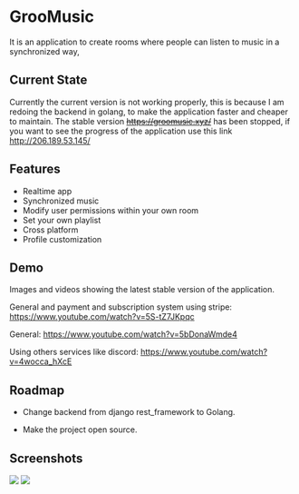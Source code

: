
# GrooMusic

It is an application to create rooms where people can listen to music in a synchronized way,


##  Current State

Currently the current version is not working properly, this is because I am redoing the backend in golang, to make the application faster and cheaper to maintain.
The stable version ~~https://groomusic.xyz/~~ has been stopped, if you want to see the progress of the application use this link http://206.189.53.145/
## Features


- Realtime app
- Synchronized music
- Modify user permissions within your own room
- Set your own playlist
- Cross platform
- Profile customization


## Demo

Images and videos showing the latest stable version of the application.

General and payment and subscription system using stripe:
https://www.youtube.com/watch?v=5S-tZ7JKpqc

General:
https://www.youtube.com/watch?v=5bDonaWmde4

Using others services like discord:
https://www.youtube.com/watch?v=4wocca_hXcE
## Roadmap

- Change backend from django rest_framework to Golang.

- Make the project open source.

## Screenshots
![](https://i.imgur.com/7Zz20Al.gif)
![](https://i.imgur.com/DHKaJsB.gif)
